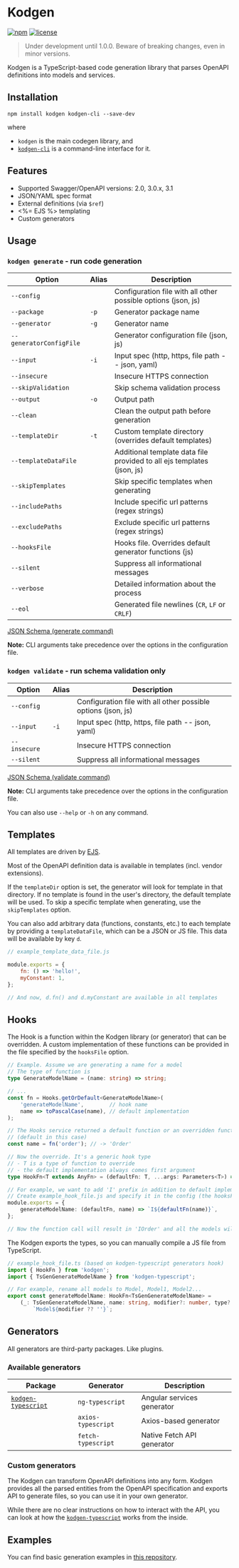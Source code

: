 # Kodgen

[![npm](https://img.shields.io/npm/v/kodgen)](https://www.npmjs.com/package/kodgen)
[![license](https://img.shields.io/github/license/MacRdy/kodgen)](LICENSE)

> Under development until 1.0.0. Beware of breaking changes, even in minor versions.

Kodgen is a TypeScript-based code generation library that parses OpenAPI definitions into models and services.

## Installation

```
npm install kodgen kodgen-cli --save-dev
```

where
+ `kodgen` is the main codegen library, and
+ [`kodgen-cli`](https://github.com/MacRdy/kodgen-cli) is a command-line interface for it.

## Features

+ Supported Swagger/OpenAPI versions: 2.0, 3.0.x, 3.1
+ JSON/YAML spec format
+ External definitions (via `$ref`)
+ <%= EJS %> templating
+ Custom generators

## Usage

### `kodgen generate` - run code generation

| Option                  | Alias | Description                                                             |
|-------------------------|-------|-------------------------------------------------------------------------|
| `--config`              |       | Configuration file with all other possible options (json, js)           |
| `--package`             | `-p`  | Generator package name                                                  |
| `--generator`           | `-g`  | Generator name                                                          |
| `--generatorConfigFile` |       | Generator configuration file (json, js)                                 |
| `--input`               | `-i`  | Input spec (http, https, file path -- json, yaml)                       |
| `--insecure`            |       | Insecure HTTPS connection                                               |
| `--skipValidation`      |       | Skip schema validation process                                          |
| `--output`              | `-o`  | Output path                                                             |
| `--clean`               |       | Clean the output path before generation                                 |
| `--templateDir`         | `-t`  | Custom template directory (overrides default templates)                 |
| `--templateDataFile`    |       | Additional template data file provided to all ejs templates (json, js)  |
| `--skipTemplates`       |       | Skip specific templates when generating                                 |
| `--includePaths`        |       | Include specific url patterns (regex strings)                           |
| `--excludePaths`        |       | Exclude specific url patterns (regex strings)                           |
| `--hooksFile`           |       | Hooks file. Overrides default generator functions (js)                  |
| `--silent`              |       | Suppress all informational messages                                     |
| `--verbose`             |       | Detailed information about the process                                  |
| `--eol`                 |       | Generated file newlines (`CR`, `LF` or `CRLF`)                          |

[JSON Schema (generate command)](https://github.com/MacRdy/kodgen-cli/blob/main/assets/generate-command-schema.json)

**Note:** CLI arguments take precedence over the options in the configuration file.

### `kodgen validate` - run schema validation only

| Option             | Alias | Description                                                             |
|--------------------|-------|-------------------------------------------------------------------------|
| `--config`         |       | Configuration file with all other possible options (json, js)           |
| `--input`          | `-i`  | Input spec (http, https, file path -- json, yaml)                       |
| `--insecure`       |       | Insecure HTTPS connection                                               |
| `--silent`         |       | Suppress all informational messages                                     |

[JSON Schema (validate command)](https://github.com/MacRdy/kodgen-cli/blob/main/assets/validate-command-schema.json)

**Note:** CLI arguments take precedence over the options in the configuration file.

You can also use `--help` or `-h` on any command.

## Templates

All templates are driven by [EJS](https://github.com/mde/ejs).

Most of the OpenAPI definition data is available in templates (incl. vendor extensions).

If the `templateDir` option is set, the generator will look for template in that directory.
If no template is found in the user's directory, the default template will be used.
To skip a specific template when generating, use the `skipTemplates` option.

You can also add arbitrary data (functions, constants, etc.) to each template by providing a `templateDataFile`, which can be a JSON or JS file.
This data will be available by key `d`.

```javascript
// example_template_data_file.js

module.exports = {
    fn: () => 'hello!',
    myConstant: 1,
};

// And now, d.fn() and d.myConstant are available in all templates
```

## Hooks

The Hook is a function within the Kodgen library (or generator) that can be overridden.
A custom implementation of these functions can be provided in the file specified by the `hooksFile` option.

```typescript
// Example. Assume we are generating a name for a model
// The type of function is
type GenerateModelName = (name: string) => string;

// ...
const fn = Hooks.getOrDefault<GenerateModelName>(
    'generateModelName',        // hook name
    name => toPascalCase(name), // default implementation
);

// The Hooks service returned a default function or an overridden function
// (default in this case)
const name = fn('order'); // -> 'Order'

// Now the override. It's a generic hook type
// - T is a type of function to override
// - the default implementation always comes first argument
type HookFn<T extends AnyFn> = (defaultFn: T, ...args: Parameters<T>) => ReturnType<T>;

// For example, we want to add 'I' prefix in addition to default implementation
// Create example_hook_file.js and specify it in the config (the hooksFile option)
module.exports = {
    generateModelName: (defaultFn, name) => `I${defaultFn(name)}`,
};

// Now the function call will result in 'IOrder' and all the models will be renamed
```

The Kodgen exports the types, so you can manually compile a JS file from TypeScript.

```typescript
// example_hook_file.ts (based on kodgen-typescript generators hook)
import { HookFn } from 'kodgen';
import { TsGenGenerateModelName } from 'kodgen-typescript';

// For example, rename all models to Model, Model1, Model2...
export const generateModelName: HookFn<TsGenGenerateModelName> =
    (_: TsGenGenerateModelName, name: string, modifier?: number, type?: string) =>
        `Model${modifier ?? ''}`;
```

## Generators

All generators are third-party packages. Like plugins.

### Available generators

| Package                | Generator          | Description                                            |
|------------------------|--------------------|--------------------------------------------------------|
| [`kodgen-typescript`](https://github.com/MacRdy/kodgen-typescript)    | `ng-typescript`    | Angular services generator                               |
|                        | `axios-typescript` | Axios-based generator                                  |
|                        | `fetch-typescript` | Native Fetch API generator                                 |

### Custom generators

The Kodgen can transform OpenAPI definitions into any form.
Kodgen provides all the parsed entities from the OpenAPI specification and exports API to generate files, so you can use it in your own generator.

While there are no clear instructions on how to interact with the API, you can look at how the [`kodgen-typescript`](https://github.com/MacRdy/kodgen-typescript) works from the inside.

## Examples

You can find basic generation examples in [this repository](https://github.com/MacRdy/kodgen-example).
